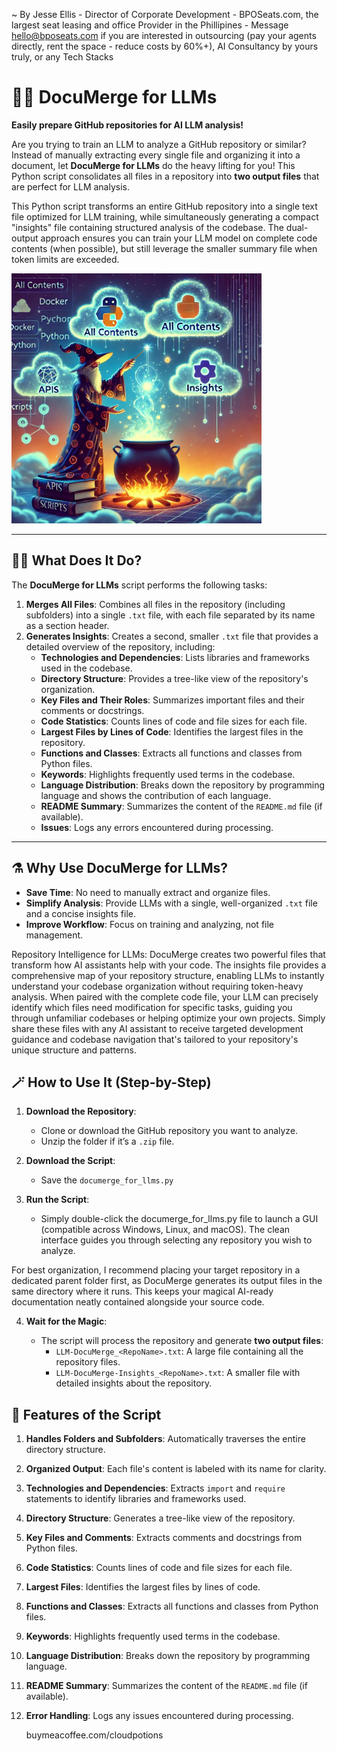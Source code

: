  ~ By Jesse Ellis - Director of Corporate Development - BPOSeats.com, the largest seat leasing and office Provider in the Phillipines - Message hello@bposeats.com if you are interested in outsourcing (pay your agents directly, rent the space - reduce costs by 60%+), AI Consultancy by yours truly, or any Tech Stacks


# 💭🧪  DocuMerge for LLMs 

 **Easily prepare GitHub repositories for AI LLM analysis!**

Are you trying to train an LLM to analyze a GitHub repository or similar? Instead of manually extracting every single file and organizing it into a document, let **DocuMerge for LLMs** do the heavy lifting for you! This Python script consolidates all files in a repository into **two output files** that are perfect for LLM analysis.

This Python script transforms an entire GitHub repository into a single text file optimized for LLM training, while simultaneously generating a compact "insights" file containing structured analysis of the codebase. The dual-output approach ensures you can train your LLM model on complete code contents (when possible), but still leverage the smaller summary file when token limits are exceeded. 

<img src="Insights Wizard.jpg" alt="DocuMerge Wizard" width="400">

---

## 🧙‍♂️ What Does It Do?

The **DocuMerge for LLMs** script performs the following tasks:

1. **Merges All Files**: Combines all files in the repository (including subfolders) into a single `.txt` file, with each file separated by its name as a section header.
2. **Generates Insights**: Creates a second, smaller `.txt` file that provides a detailed overview of the repository, including:
   - **Technologies and Dependencies**: Lists libraries and frameworks used in the codebase.
   - **Directory Structure**: Provides a tree-like view of the repository's organization.
   - **Key Files and Their Roles**: Summarizes important files and their comments or docstrings.
   - **Code Statistics**: Counts lines of code and file sizes for each file.
   - **Largest Files by Lines of Code**: Identifies the largest files in the repository.
   - **Functions and Classes**: Extracts all functions and classes from Python files.
   - **Keywords**: Highlights frequently used terms in the codebase.
   - **Language Distribution**: Breaks down the repository by programming language and shows the contribution of each language.
   - **README Summary**: Summarizes the content of the `README.md` file (if available).
   - **Issues**: Logs any errors encountered during processing.

---

## ⚗️  Why Use DocuMerge for LLMs?

- **Save Time**: No need to manually extract and organize files.
- **Simplify Analysis**: Provide LLMs with a single, well-organized `.txt` file and a concise insights file.
- **Improve Workflow**: Focus on training and analyzing, not file management.

Repository Intelligence for LLMs: DocuMerge creates two powerful files that transform how AI assistants help with your code. The insights file provides a comprehensive map of your repository structure, enabling LLMs to instantly understand your codebase organization without requiring token-heavy analysis. When paired with the complete code file, your LLM can precisely identify which files need modification for specific tasks, guiding you through unfamiliar codebases or helping optimize your own projects. Simply share these files with any AI assistant to receive targeted development guidance and codebase navigation that's tailored to your repository's unique structure and patterns.

## 🪄 How to Use It (Step-by-Step)

1. **Download the Repository**:
   - Clone or download the GitHub repository you want to analyze.
   - Unzip the folder if it’s a `.zip` file.

2. **Download the Script**:
   - Save the `documerge_for_llms.py`
     
3. **Run the Script**:
   - Simply double-click the documerge_for_llms.py file to launch a GUI (compatible across Windows, Linux, and macOS). The clean interface guides you through selecting any repository you wish to analyze.

For best organization, I recommend placing your target repository in a dedicated parent folder first, as DocuMerge generates its output files in the same directory where it runs. This keeps your magical AI-ready documentation neatly contained alongside your source code.

4. **Wait for the Magic**: 

   - The script will process the repository and generate **two output files**:
     - `LLM-DocuMerge_<RepoName>.txt`: A large file containing all the repository files.
     - `LLM-DocuMerge-Insights_<RepoName>.txt`: A smaller file with detailed insights about the repository.


## 📜 Features of the Script

1. **Handles Folders and Subfolders**: Automatically traverses the entire directory structure.
2. **Organized Output**: Each file's content is labeled with its name for clarity.
3. **Technologies and Dependencies**: Extracts `import` and `require` statements to identify libraries and frameworks used.
4. **Directory Structure**: Generates a tree-like view of the repository.
5. **Key Files and Comments**: Extracts comments and docstrings from Python files.
6. **Code Statistics**: Counts lines of code and file sizes for each file.
7. **Largest Files**: Identifies the largest files by lines of code.
8. **Functions and Classes**: Extracts all functions and classes from Python files.
9. **Keywords**: Highlights frequently used terms in the codebase.
10. **Language Distribution**: Breaks down the repository by programming language.
11. **README Summary**: Summarizes the content of the `README.md` file (if available).
12. **Error Handling**: Logs any issues encountered during processing.

    buymeacoffee.com/cloudpotions

